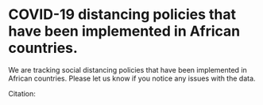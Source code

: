 # COVID-19 distancing policies that have been implemented in African countries. 

We are tracking social distancing policies that have been implemented in African countries. Please let us know if you notice any issues with the data.  


Citation:



